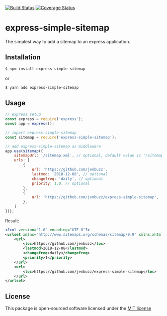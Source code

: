 [![Build Status](https://secure.travis-ci.org/jenbuzz/express-simple-sitemap.png?branch=master)](http://travis-ci.org/jenbuzz/express-simple-sitemap) [![Coverage Status](https://coveralls.io/repos/github/jenbuzz/express-simple-sitemap/badge.svg?branch=master)](https://coveralls.io/github/jenbuzz/express-simple-sitemap?branch=master)

# express-simple-sitemap
The simplest way to add a sitemap to an express application.

## Installation

```bash
$ npm install express-simple-sitemap
```
or
```bash
$ yarn add express-simple-sitemap
```

## Usage

```javascript
// express setup
const express = require('express');
const app = express();

// import express-simple-sitemap
const sitemap = require('express-simple-sitemap');

// add express-simple-sitemap as middleware
app.use(sitemap({
    sitemapUrl: '/sitemap.xml', // optional, default value is '/sitemap.xml'
    urls: [
        {
            url: 'https://github.com/jenbuzz',
            lastmod: '2018-12-08', // optional
            changefreq: 'daily', // optional
            priority: 1.0, // optional
        },
        {
            url: 'https://github.com/jenbuzz/express-simple-sitemap',
        },
    ]
}));
```

Result:
```xml
<?xml version="1.0" encoding="UTF-8"?>
<urlset xmlns="http://www.sitemaps.org/schemas/sitemap/0.9" xmlns:xhtml="http://www.w3.org/1999/xhtml">
    <url>
        <loc>https://github.com/jenbuzz</loc>
        <lastmod>2018-12-08</lastmod>
        <changefreq>daily</changefreq>
        <priority>1</priority>
    </url>
    <url>
        <loc>https://github.com/jenbuzz/express-simple-sitemap</loc>
    </url>
</urlset>
```

## License
This package is open-sourced software licensed under the [MIT license](http://opensource.org/licenses/MIT)

